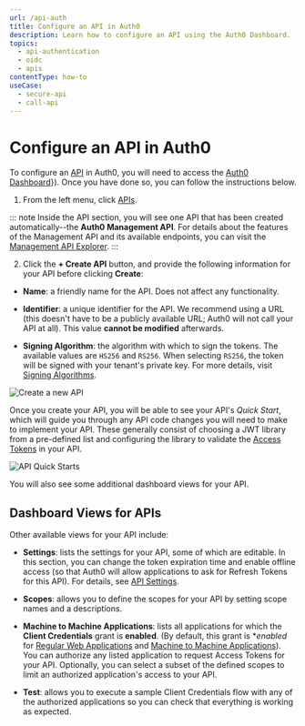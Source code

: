 ```yaml
---
url: /api-auth
title: Configure an API in Auth0
description: Learn how to configure an API using the Auth0 Dashboard.
topics:
  - api-authentication
  - oidc
  - apis
contentType: how-to
useCase:
  - secure-api
  - call-api
---
```

# Configure an API in Auth0

To configure an [API](/api-auth/apis.md) in Auth0, you will need to access the [Auth0 Dashboard](${manage.url)}). Once you have done so, you can follow the instructions below.

1. From the left menu, click [APIs](${manage_url}/#/apis).

::: note
Inside the API section, you will see one API that has been created automatically--the **Auth0 Management API**. For details about the features of the Management API and its available endpoints, you can visit the [Management API Explorer](/api/management/v2).
:::

2. Click the **+ Create API** button, and provide the following information for your API before clicking **Create**:

- **Name**: a friendly name for the API. Does not affect any functionality.

- **Identifier**: a unique identifier for the API. We recommend using a URL (this doesn't have to be a publicly available URL; Auth0 will not call your API at all). This value **cannot be modified** afterwards.

- **Signing Algorithm**: the algorithm with which to sign the tokens. The available values are `HS256` and `RS256`. When selecting `RS256`, the token will be signed with your tenant's private key. For more details, visit [Signing Algorithms](/concepts/signing-algorithms).

![Create a new API](/media/articles/api/overview/create-api.png)

Once you create your API, you will be able to see your API's *Quick Start*, which will guide you through any API code changes you will need to make to implement your API. These generally consist of choosing a JWT library from a pre-defined list and configuring the library to validate the [Access Tokens](/tokens/access-token) in your API.

![API Quick Starts](/media/articles/api/overview/quickstarts-view.png)

You will also see some additional dashboard views for your API.

## Dashboard Views for APIs

Other available views for your API include:

- **Settings**: lists the settings for your API, some of which are editable. In this section, you can change the token expiration time and enable offline access (so that Auth0 will allow applications to ask for Refresh Tokens for this API). For details, see [API Settings](/api-auth/dashboard/api-settings).

- **Scopes**: allows you to define the scopes for your API by setting scope names and a descriptions.

- **Machine to Machine Applications**: lists all applications for which the **Client Credentials** grant is **enabled**. (By default, this grant is **enabled* for [Regular Web Applications](/applications/webapps) and [Machine to Machine Applications](/applications/machine-to-machine)). You can authorize any listed application to request Access Tokens for your API. Optionally, you can select a subset of the defined scopes to limit an authorized application's access to your API. 

- **Test**: allows you to execute a sample Client Credentials flow with any of the authorized applications so you can check that everything is working as expected.
